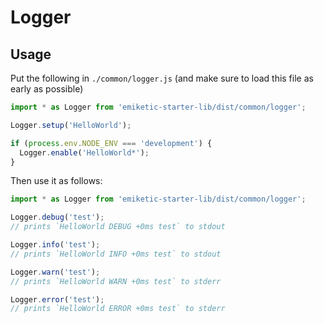 # Logger

## Usage

Put the following in `./common/logger.js` (and make sure to load this file as early as possible)

```javascript
import * as Logger from 'emiketic-starter-lib/dist/common/logger';

Logger.setup('HelloWorld');

if (process.env.NODE_ENV === 'development') {
  Logger.enable('HelloWorld*');
}
```

Then use it as follows:

```javascript
import * as Logger from 'emiketic-starter-lib/dist/common/logger';

Logger.debug('test');
// prints `HelloWorld DEBUG +0ms test` to stdout

Logger.info('test');
// prints `HelloWorld INFO +0ms test` to stdout

Logger.warn('test');
// prints `HelloWorld WARN +0ms test` to stderr

Logger.error('test');
// prints `HelloWorld ERROR +0ms test` to stderr
```
